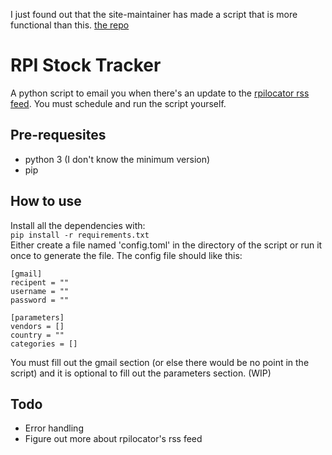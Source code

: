 I just found out that the site-maintainer has made a script that is more functional than this. [the repo](https://github.com/camerahacks/rpilocator-rss-feed)

# RPI Stock Tracker
A python script to email you when there's an update to the [rpilocator rss feed](rpilocator.com). You must schedule and run the script yourself.

## Pre-requesites
- python 3 (I don't know the minimum version)
- pip

## How to use
Install all the dependencies with:  
```pip install -r requirements.txt```  
Either create a file named 'config.toml' in the directory of the script or run it once to generate the file.
The config file should like this:
```
[gmail]
recipent = ""
username = ""
password = ""
    
[parameters]
vendors = []
country = ""
categories = []
```
You must fill out the gmail section (or else there would be no point in the script) and it is optional to fill out the parameters section. (WIP)

## Todo 
- Error handling
- Figure out more about rpilocator's rss feed
